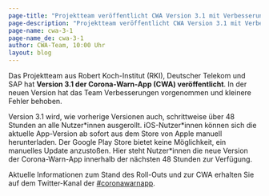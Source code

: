 ```yaml
---
page-title: "Projektteam veröffentlicht CWA Version 3.1 mit Verbesserungen und Anpassungen"
page-description: "Projektteam veröffentlicht CWA Version 3.1 mit Verbesserungen und Anpassungen"
page-name: cwa-3-1
page-name_de: cwa-3-1
author: CWA-Team, 10:00 Uhr
layout: blog
---
```



Das Projektteam aus Robert Koch-Institut (RKI), Deutscher Telekom und SAP hat **Version 3.1 der Corona-Warn-App (CWA) veröffentlicht**. In der neuen Version hat das Team Verbesserungen vorgenommen und kleinere Fehler behoben.

Version 3.1 wird, wie vorherige Versionen auch, schrittweise über 48 Stunden an alle Nutzer\*innen ausgerollt. iOS-Nutzer\*innen können sich die aktuelle App-Version ab sofort aus dem Store von Apple manuell herunterladen. Der Google Play Store bietet keine Möglichkeit, ein manuelles Update anzustoßen. Hier steht Nutzer*innen die neue Version der Corona-Warn-App innerhalb der nächsten 48 Stunden zur Verfügung.

Aktuelle Informationen zum Stand des Roll-Outs und zur CWA erhalten Sie auf dem Twitter-Kanal der [#coronawarnapp](https://twitter.com/coronawarnapp).


<!-- overview -->